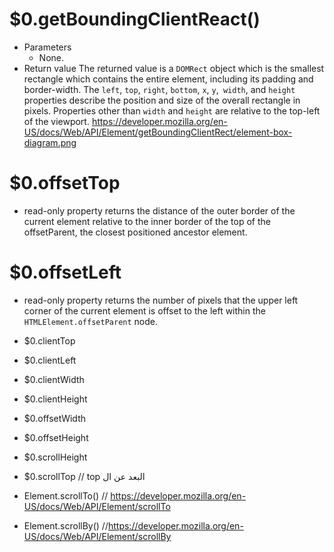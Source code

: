 
# $0.getBoundingClientReact()
   * Parameters 
       - None.
   * Return value
The returned value is a ```DOMRect``` object which is the smallest rectangle which contains the entire element, including its padding and border-width. The ```left```, ```top```, ```right```, ```bottom```, ```x```, ```y```,``` width```, and ```height``` properties describe the position and size of the overall rectangle in pixels. Properties other than ```width``` and ```height``` are relative to the top-left 
of the viewport.
https://developer.mozilla.org/en-US/docs/Web/API/Element/getBoundingClientRect/element-box-diagram.png

#  $0.offsetTop
   * read-only property returns the distance of the outer border of the current element relative to the inner border of the top of the offsetParent, the closest positioned ancestor element.
# $0.offsetLeft
   * read-only property returns the number of pixels that the upper left corner of the current element is offset to the left within the ```HTMLElement.offsetParent``` node.
* $0.clientTop 
* $0.clientLeft 
* $0.clientWidth 
* $0.clientHeight 
* $0.offsetWidth 
* $0.offsetHeight
* $0.scrollHeight 
* $0.scrollTop // top البعد عن ال

* Element.scrollTo() // https://developer.mozilla.org/en-US/docs/Web/API/Element/scrollTo 

* Element.scrollBy() //https://developer.mozilla.org/en-US/docs/Web/API/Element/scrollBy